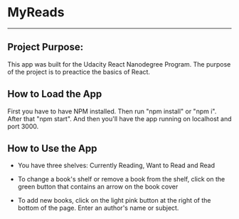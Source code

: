 # MyReads

---

## Project Purpose:

This app was built for the Udacity React Nanodegree Program. The purpose of the project is to preactice the basics of React.

## How to Load the App

First you have to have NPM installed. Then run "npm install" or "npm i". After that "npm start". And then you'll have the app running on localhost and port 3000.


## How to Use the App

- You have three shelves: Currently Reading, Want to Read and Read
- To change a book's shelf or remove a book from the shelf, click on the green button that contains an arrow on the book cover

- To add new books, click on the light pink button at the right of the bottom of the page.
  Enter an author's name or subject.



